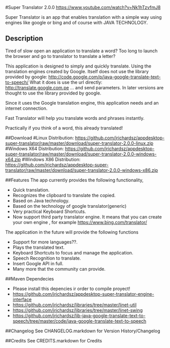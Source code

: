 #Super Translator 2.0.0
https://www.youtube.com/watch?v=Nk1hTzvfmJ8

Super Translator is an app that enables translation with a simple way using engines like google or bing and of course with JAVA TECHNOLOGY.

## Description

Tired of slow open an application to translate a word?
Too long to launch the browser and go to translator to translate a letter?

This application is designed to simply and quickly translate. Using the translation engines created by Google.
Itself does not use the library provided by google:
http://code.google.com/p/java-google-translate-text-to-speech/
What it does is use the url directly:
http://translate.google.com.pe ... and send parameters.
In later versions are thought to use the library provided by google.

Since it uses the Google translation engine, this application needs and an internet connection.

Fast Translator will help you translate words and phrases instantly.

Practically if you think of a word, this already translated!

##Download
#Linux Distribution:
https://github.com/jrichardsz/appdesktop-super-translator/raw/master/download/super-translator-2.0.0-linux.zip
#Windows X64 Distribution:
https://github.com/jrichardsz/appdesktop-super-translator/raw/master/download/super-translator-2.0.0-windows-x64.zip
#Windows X86 Distribution:
https://github.com/jrichardsz/appdesktop-super-translator/raw/master/download/super-translator-2.0.0-windows-x86.zip

##Features
The app currently provides the following functionality,

  * Quick translation.
  * Recognizes the clipboard to translate the copied.
  * Based on Java technology.
  * Based on the technology of google translator(generic)
  * Very practical Keyboard Shortcuts.
  * Now support third party translator engine. It means that you can create your own engine , for example https://www.bing.com/translator/
  
The application in the future will provide the following functions

   * Support for more languages??.
   * Plays the translated text.
   * Keyboard Shortcuts to focus and manage the application.
   * Speech Recognition to translate.
   * Insert Google API in full.
   * Many more that the community can provide.

##Maven Dependecies

  * Please install this depencies ir order to compile proyect!
  * https://github.com/jrichardsz/appdesktop-super-translator-engine-interface
  * https://github.com/jrichardsz/libraries/tree/master/linet-util
  * https://github.com/jrichardsz/libraries/tree/master/linet-swing
  * https://github.com/jrichardsz/lib-java-google-translate-text-to-speech/tree/master/code/java-google-translate-text-to-speech

##Changelog
See CHANGELOG.markdown for Version History/Changelog

##Credits
See CREDITS.markdown for Credits

